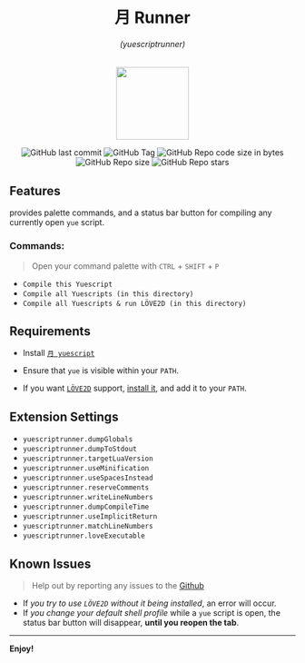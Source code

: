 <center>

# 月 Runner

###### (yuescriptrunner)

<img src="logo.ico" width=128 height=128>

![GitHub last commit](https://img.shields.io/github/last-commit/MTadder/YueRunner?style=flat-square)
![GitHub Tag](https://img.shields.io/github/v/tag/MTadder/YueRunner?style=flat-square)
![GitHub Repo code size in bytes](https://img.shields.io/github/languages/code-size/MTadder/YueRunner?style=flat-square)
![GitHub Repo size](https://img.shields.io/github/repo-size/MTadder/YueRunner?style=flat-square)
![GitHub Repo stars](https://img.shields.io/github/stars/MTadder/YueRunner?style=flat-square)

</center>

## Features

provides palette commands, and a status bar button
for compiling any currently open `yue` script.

### Commands:

> Open your command palette with `CTRL` + `SHIFT` + `P`

- `Compile this Yuescript`
- `Compile all Yuescripts (in this directory)`
- `Compile all Yuescripts & run LÖVE2D (in this directory)`

## Requirements

- Install [`月 yuescript`](https://yuescript.org)

- Ensure that `yue` is visible within your `PATH`.

- If you want [`LÖVE2D`](https://love2d.org) support, [install it](https://github.com/love2d/love/releases/latest), and add it to your `PATH`.

## Extension Settings

- `yuescriptrunner.dumpGlobals` 
- `yuescriptrunner.dumpToStdout` 
- `yuescriptrunner.targetLuaVersion`
- `yuescriptrunner.useMinification`
- `yuescriptrunner.useSpacesInstead`
- `yuescriptrunner.reserveComments`
- `yuescriptrunner.writeLineNumbers`
- `yuescriptrunner.dumpCompileTime`
- `yuescriptrunner.useImplicitReturn`
- `yuescriptrunner.matchLineNumbers`
- `yuescriptrunner.loveExecutable`

## Known Issues

> Help out by reporting any issues to the [Github](https://github.com/MTadder/YueRunner)

- If _you try to use `LÖVE2D` without it being installed_, an error will occur.
- If _you change your default shell profile_ while a `yue` script is open, the status bar button will disappear, **until you reopen the tab**.

---

**Enjoy!**
